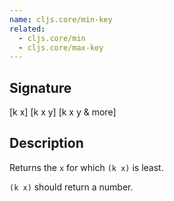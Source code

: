 ```yaml
---
name: cljs.core/min-key
related:
  - cljs.core/min
  - cljs.core/max-key
---
```


## Signature
[k x]
[k x y]
[k x y & more]


## Description

Returns the `x` for which `(k x)` is least.

`(k x)` should return a number.
